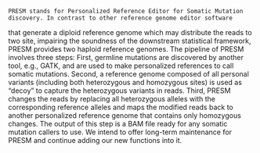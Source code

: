     PRESM stands for Personalized Reference Editor for Somatic Mutation discovery. In contrast to other reference genome editor software
that generate a diploid reference genome which may distribute the reads to two site, impairing the soundness of the downstream statistical 
framework, PRESM provides two haploid reference genomes. The pipeline of PRESM involves three steps: First, germline mutations are 
discovered by another tool, e.g., GATK, and are used to make personalized references to call somatic mutations. Second, a reference genome 
composed of all personal variants (including both heterozygous and homozygous sites) is used as “decoy” to capture the heterozygous 
variants in reads. Third, PRESM changes the reads by replacing all heterozygous alleles with the corresponding reference alleles and maps 
the modified reads back to another personalized reference genome that contains only homozygous changes. The output of this step is a BAM 
file ready for any somatic mutation callers to use. We intend to offer long-term maintenance for PRESM and continue adding our new 
functions into it.
  
